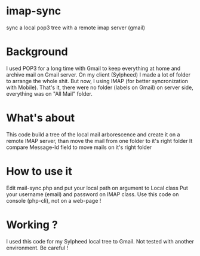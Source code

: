 # imap-sync
sync a local pop3 tree with a remote imap server (gmail)

# Background
I used POP3 for a long time with Gmail to keep everything at home
and archive mail on Gmail server. On my client (Sylpheed) I made a lot of folder
to arrange the whole shit. But now, I using IMAP (for better syncronization with Mobile).
That's it, there were no folder (labels on Gmail) on server side, everything was on "All Mail" folder.

# What's about
This code build a tree of the local mail arborescence and create it on a remote IMAP
server, than move the mail from one folder to it's right folder
It compare Message-Id field to move mails on it's right folder

# How to use it
Edit mail-sync.php and put your local path on argument to Local class
Put your username (email) and password on IMAP class.
Use this code on console (php-cli), not on a web-page !

# Working ?
I used this code for my Sylpheed local tree to Gmail. Not tested with another environment.
Be careful !
